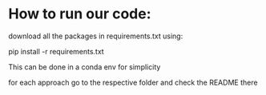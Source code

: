 # How to run our code:

download all the packages in requirements.txt using:

pip install -r requirements.txt

This can be done in a conda env for simplicity

for each approach go to the respective folder and check the README there
